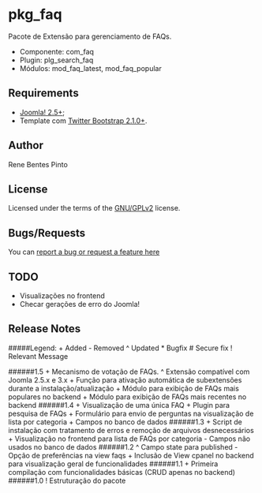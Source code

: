 pkg_faq
=============

Pacote de Extensão para gerenciamento de FAQs.

* Componente: com_faq
* Plugin: plg_search_faq
* Módulos: mod_faq_latest, mod_faq_popular

Requirements
------------

* [Joomla! 2.5+](http://www.joomla.org);
* Template com [Twitter Bootstrap 2.1.0+](http://www.getbootstrap.com).

Author
------

Rene Bentes Pinto

License
--------

Licensed under the terms of the [GNU/GPLv2](http://www.gnu.org/licenses/gpl-2.0.html) license.

Bugs/Requests
-------------

You can [report a bug or request a feature here](http://github.com/renebentes/pkg_faq/issues)

TODO
----

* Visualizações no frontend
* Checar gerações de erro do Joomla!

Release Notes
-------------

#####Legend:
	+ Added
	- Removed
	^ Updated
	* Bugfix
	# Secure fix
	! Relevant Message

######1.5
	+ Mecanismo de votação de FAQs.
	^ Extensão compatível com Joomla 2.5.x e 3.x
	+ Função para ativação automática de subextensões durante a instalação/atualização
	+ Módulo para exibição de FAQs mais populares no backend
	+ Módulo para exibição de FAQs mais recentes no backend
######1.4
	+ Visualização de uma única FAQ
	+ Plugin para pesquisa de FAQs
	+ Formulário para envio de perguntas na visualização de lista por categoria
	+ Campos no banco de dados
######1.3
	+ Script de instalação com tratamento de erros e remoção de arquivos desnecessários
	+ Visualização no frontend para lista de FAQs por categoria
	- Campos não usados no banco de dados
######1.2
	^ Campo state para published
	- Opção de preferências na view faqs
	+ Inclusão de View cpanel no backend para visualização geral de funcionalidades
######1.1
	+ Primeira compilação com funcionalidades básicas (CRUD apenas no backend)
######1.0
	! Estruturação do pacote
